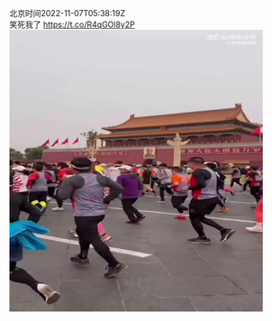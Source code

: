 北京时间2022-11-07T05:38:19Z<br>笑死我了 https://t.co/R4qGOl8y2P<br><img src='/temp/video/2022/o-Month-11/s-Day-07/whyyoutouzhele/1589371625320816640_0.jpg' width='450' height='500'><br><br>